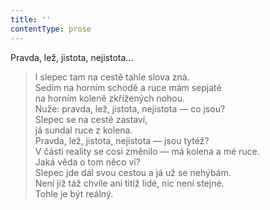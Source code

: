 ```yaml
---
title: ''
contentType: prose
---
```


Pravda, lež, jistota, nejistota…

> I slepec tam na cestě tahle slova zná.  
> Sedím na horním schodě a ruce mám sepjaté  
> na horním koleně zkřížených nohou.  
> Nuže: pravda, lež, jistota, nejistota — co jsou?  
> Slepec se na cestě zastaví,  
> já sundal ruce z kolena.  
> Pravda, lež, jistota, nejistota — jsou tytéž?  
> V části reality se cosi změnilo — má kolena a mé ruce.  
> Jaká věda o tom něco ví?  
> Slepec jde dál svou cestou a já už se nehýbám.  
> Není již táž chvíle ani titíž lidé, nic není stejné.  
> Tohle je být reálný.
